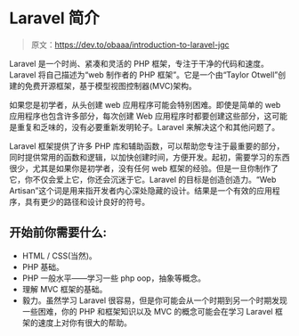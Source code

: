 # Laravel 简介

> 原文：<https://dev.to/obaaa/introduction-to-laravel-jgc>

Laravel 是一个时尚、紧凑和灵活的 PHP 框架，专注于干净的代码和速度。Laravel 将自己描述为“web 制作者的 PHP 框架”。它是一个由“Taylor Otwell”创建的免费开源框架，基于模型视图控制器(MVC)架构。

如果您是初学者，从头创建 web 应用程序可能会特别困难。即使是简单的 web 应用程序也包含许多部分，每次创建 Web 应用程序时都要创建这些部分，这可能是重复和乏味的，没有必要重新发明轮子。Laravel 来解决这个和其他问题了。

Laravel 框架提供了许多 PHP 库和辅助函数，可以帮助您专注于最重要的部分，同时提供常用的函数和逻辑，以加快创建时间，方便开发。起初，需要学习的东西很少，尤其是如果你是初学者，没有任何 web 框架的经验。但是一旦你制作了它，你不仅会爱上它，你还会沉迷于它。Laravel 的目标是创造创造力。“Web Artisan”这个词是用来指开发者内心深处隐藏的设计。结果是一个有效的应用程序，具有更少的路径和设计良好的符号。

## 开始前你需要什么:

*   HTML / CSS(当然)。
*   PHP 基础。
*   PHP 一般水平——学习一些 php oop，抽象等概念。
*   理解 MVC 框架的基础。
*   毅力。虽然学习 Laravel 很容易，但是你可能会从一个时期到另一个时期发现一些困难，你的 PHP 和框架知识以及 MVC 的概念可能会在学习 Laravel 框架的速度上对你有很大的帮助。